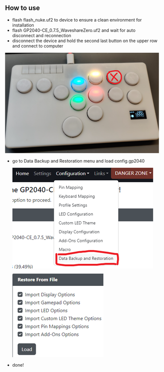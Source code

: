 ## How to use

- flash flash_nuke.uf2 to device to ensure a clean environment for installation
- flash GP2040-CE_0.7.5_WaveshareZero.uf2 and wait for auto disconnect and reconnection
- disconnect the device and hold the second last button on the upper row and connect to computer

![button](./img/button.png)


- go to Data Backup and Restoration menu and load config.gp2040

  ![backup](./img/backup.png)

  ![load](./img/load.png)

- done!